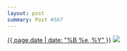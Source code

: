 ```yaml
---
layout: post
summary: Post #567
---
```


<p>
  <time><a href="/567">{{ page.date | date: "%B %e, %Y" }}</a></time>
  <a href="/567"><img src="{{ site.assets_url }}/567-640.jpg" srcset="{{ site.assets_url }}/567-320.jpg 320w, {{ site.assets_url }}/567-640.jpg 640w, {{ site.assets_url }}/567-960.jpg 960w, {{ site.assets_url }}/567-1280.jpg 1280w" sizes="(min-width: 700px) 50vw, calc(100vw - 2rem)" /></a>
</p>
